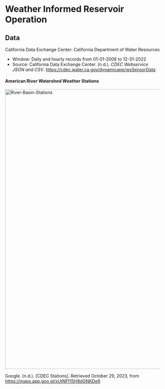 Weather Informed Reservoir Operation
=====

Data
----

California Data Exchange Center: California Department of Water Resources

- Window: Daily and hourly records from 01-01-2008 to 12-31-2022 
- Source: California Data Exchange Center. (n.d.). *CDEC Webservice JSON and CSV*. https://cdec.water.ca.gov/dynamicapp/wsSensorData

#### American River Watershed Weather Stations
<img width="908" alt="River-Basin-Stations" src="https://github.com/lauren-alexandra/weather-informed-reservoir-operation/assets/56773938/4f56cf1f-ee16-4d74-a9d4-529b1e94d5fe">

Google. (n.d.). [CDEC Stations]. Retrieved October 29, 2023, from https://maps.app.goo.gl/xUtNFf15H8dGNKDe9 

